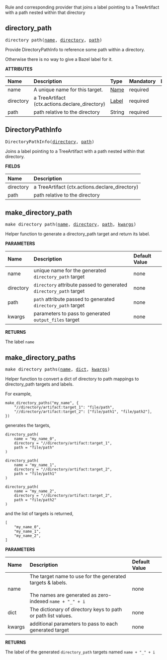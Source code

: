 <!-- Generated with Stardoc: http://skydoc.bazel.build -->

Rule and corresponding provider that joins a label pointing to a TreeArtifact
with a path nested within that directory


<a id="directory_path"></a>

## directory_path

<pre>
directory_path(<a href="#directory_path-name">name</a>, <a href="#directory_path-directory">directory</a>, <a href="#directory_path-path">path</a>)
</pre>

Provide DirectoryPathInfo to reference some path within a directory.

Otherwise there is no way to give a Bazel label for it.

**ATTRIBUTES**


| Name  | Description | Type | Mandatory | Default |
| :------------- | :------------- | :------------- | :------------- | :------------- |
| <a id="directory_path-name"></a>name |  A unique name for this target.   | <a href="https://bazel.build/docs/build-ref.html#name">Name</a> | required |  |
| <a id="directory_path-directory"></a>directory |  a TreeArtifact (ctx.actions.declare_directory)   | <a href="https://bazel.build/docs/build-ref.html#labels">Label</a> | required |  |
| <a id="directory_path-path"></a>path |  path relative to the directory   | String | required |  |


<a id="DirectoryPathInfo"></a>

## DirectoryPathInfo

<pre>
DirectoryPathInfo(<a href="#DirectoryPathInfo-directory">directory</a>, <a href="#DirectoryPathInfo-path">path</a>)
</pre>

Joins a label pointing to a TreeArtifact with a path nested within that directory.

**FIELDS**


| Name  | Description |
| :------------- | :------------- |
| <a id="DirectoryPathInfo-directory"></a>directory |  a TreeArtifact (ctx.actions.declare_directory)    |
| <a id="DirectoryPathInfo-path"></a>path |  path relative to the directory    |


<a id="make_directory_path"></a>

## make_directory_path

<pre>
make_directory_path(<a href="#make_directory_path-name">name</a>, <a href="#make_directory_path-directory">directory</a>, <a href="#make_directory_path-path">path</a>, <a href="#make_directory_path-kwargs">kwargs</a>)
</pre>

Helper function to generate a directory_path target and return its label.

**PARAMETERS**


| Name  | Description | Default Value |
| :------------- | :------------- | :------------- |
| <a id="make_directory_path-name"></a>name |  unique name for the generated <code>directory_path</code> target   |  none |
| <a id="make_directory_path-directory"></a>directory |  <code>directory</code> attribute passed to generated <code>directory_path</code> target   |  none |
| <a id="make_directory_path-path"></a>path |  <code>path</code> attribute passed to generated <code>directory_path</code> target   |  none |
| <a id="make_directory_path-kwargs"></a>kwargs |  parameters to pass to generated <code>output_files</code> target   |  none |

**RETURNS**

The label `name`


<a id="make_directory_paths"></a>

## make_directory_paths

<pre>
make_directory_paths(<a href="#make_directory_paths-name">name</a>, <a href="#make_directory_paths-dict">dict</a>, <a href="#make_directory_paths-kwargs">kwargs</a>)
</pre>

Helper function to convert a dict of directory to path mappings to directory_path targets and labels.

For example,

```
make_directory_paths("my_name", {
    "//directory/artifact:target_1": "file/path",
    "//directory/artifact:target_2": ["file/path1", "file/path2"],
})
```

generates the targets,

```
directory_path(
    name = "my_name_0",
    directory = "//directory/artifact:target_1",
    path = "file/path"
)

directory_path(
    name = "my_name_1",
    directory = "//directory/artifact:target_2",
    path = "file/path1"
)

directory_path(
    name = "my_name_2",
    directory = "//directory/artifact:target_2",
    path = "file/path2"
)
```

and the list of targets is returned,

```
[
    "my_name_0",
    "my_name_1",
    "my_name_2",
]
```


**PARAMETERS**


| Name  | Description | Default Value |
| :------------- | :------------- | :------------- |
| <a id="make_directory_paths-name"></a>name |  The target name to use for the generated targets & labels.<br><br>The names are generated as zero-indexed <code>name + "_" + i</code>   |  none |
| <a id="make_directory_paths-dict"></a>dict |  The dictionary of directory keys to path or path list values.   |  none |
| <a id="make_directory_paths-kwargs"></a>kwargs |  additional parameters to pass to each generated target   |  none |

**RETURNS**

The label of the generated `directory_path` targets named `name + "_" + i`


